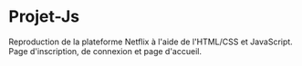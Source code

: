 # Projet-Js
Reproduction de la plateforme Netflix à l'aide de l'HTML/CSS et JavaScript.
Page d'inscription, de connexion et page d'accueil.
